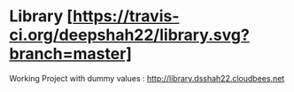Library [https://travis-ci.org/deepshah22/library.svg?branch=master]
=======


Working Project with dummy values : http://library.dsshah22.cloudbees.net
